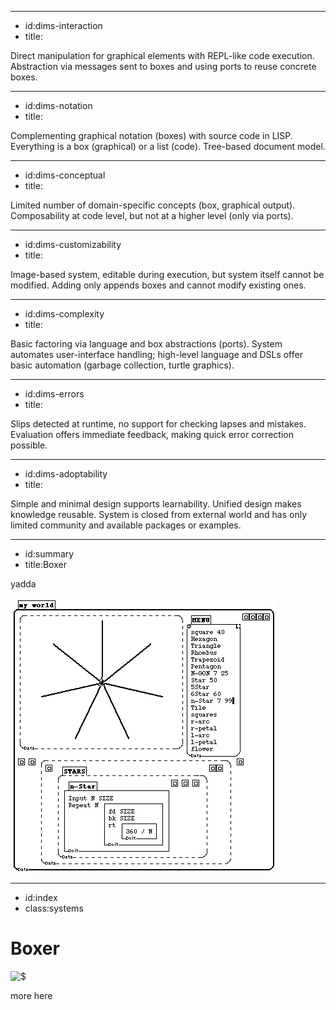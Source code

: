 ----------------------------------------------------------------------------------------------------
- id:dims-interaction
- title:<div class='shade3'><i class='fa fa-circle-play'></i> <i class='fa fa-hand-pointer'></i> <i class='fa fa-rotate-right'></i> <i class='fa fa-lock-open'></i> <i class='fa fa-subscript'></i> <i class='fa fa-eye'></i></div>

Direct manipulation for graphical elements with REPL-like code execution.
Abstraction via messages sent to boxes and using ports to reuse concrete boxes.

----------------------------------------------------------------------------------------------------
- id:dims-notation
- title:<div class='shade2'><i class='fa fa-handshake'></i> <i class='fa fa-arrow-pointer'></i> <i class='fa fa-bars'></i> <i class='fa fa-iamge'></i></div>

Complementing graphical notation (boxes) with source code in LISP.
Everything is a box (graphical) or a list (code). Tree-based document model.

----------------------------------------------------------------------------------------------------
- id:dims-conceptual
- title:<div class='shade3'><i class='fa fa-gem'></i><i class='fa fa-flask'></i><i class='fa fa-link-slash'></i></div>

Limited number of domain-specific concepts (box, graphical output).
Composability at code level, but not at a higher level (only via ports). 

----------------------------------------------------------------------------------------------------
- id:dims-customizability
- title:<div class='shade1'><i class='fa fa-square-xmark'></i><i class='fa fa-file'></i></div>

Image-based system, editable during execution, but system itself cannot be modified.
Adding only appends boxes and cannot modify existing ones.

----------------------------------------------------------------------------------------------------
- id:dims-complexity
- title:<div class='shade2'><i class='fa fa-recycle'></i><i class='fa fa-receipt'></i><i class='fa fa-satellite-dish'></i></div>

Basic factoring via language and box abstractions (ports). System automates user-interface 
handling; high-level language and DSLs offer basic automation (garbage collection, turtle graphics).

----------------------------------------------------------------------------------------------------
- id:dims-errors
- title:<div class='shade2'><i class='fa fa-person-running'></i><i class='fa fa-hand-point-up'></i></div>

Slips detected at runtime, no support for checking lapses and mistakes.
Evaluation offers immediate feedback, making quick error correction possible.

----------------------------------------------------------------------------------------------------
- id:dims-adoptability
- title:<div class='shade3'><i class='fa fa-minimize'></i><i class='fa fa-user'></i><i class='fa fa-table-cells-large'></i></div>

Simple and minimal design supports learnability. Unified design makes knowledge reusable.
System is closed from external world and has only limited community and available packages or examples.

----------------------------------------------------------------------------------------------------
- id:summary
- title:Boxer

yadda

![](img/boxer.gif)


----------------------------------------------------------------------------------------------------
- id:index
- class:systems

# Boxer

![$](content=summary,link=index)

more here

